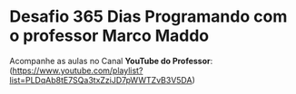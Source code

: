 # Desafio 365 Dias Programando com o professor Marco Maddo 

Acompanhe as aulas no Canal __YouTube do Professor__:
(https://www.youtube.com/playlist?list=PLDqAb8tE7SQa3txZziJD7pWWTZvB3V5DA)

